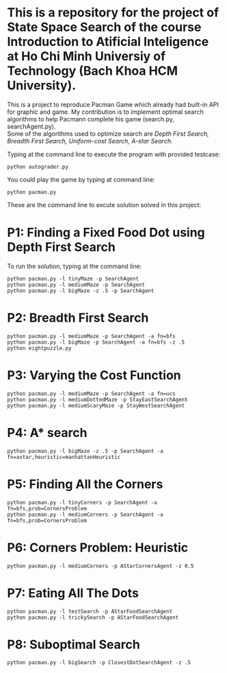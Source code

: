 # This is a repository for the project of State Space Search of the course Introduction to Atificial Inteligence at Ho Chi Minh Universiy of Technology (Bach Khoa HCM University).

This is a project to reproduce Pacman Game which already had built-in API for graphic and game. My contribution is to implement optimal search algorithms to help Pacmann complete his game (search.py, searchAgent.py). <br>
Some of the algorithms used to optimize search are *Depth First Search, Breadth First Search, Uniform-cost Search, A-star Search.*<br>

Typing at the command line to execute the program with provided testcase: 
```
python autograder.py
```
You could play the game by typing at command line:
```
python pacman.py
```
These are the command line to excute solution solved in this project:<br>
# P1: Finding a Fixed Food Dot using Depth First Search<br>
To run the solution, typing at the command line:
```
python pacman.py -l tinyMaze -p SearchAgent
python pacman.py -l mediumMaze -p SearchAgent
python pacman.py -l bigMaze -z .5 -p SearchAgent
```

# P2: Breadth First Search
```
python pacman.py -l mediumMaze -p SearchAgent -a fn=bfs
python pacman.py -l bigMaze -p SearchAgent -a fn=bfs -z .5
python eightpuzzle.py
```
# P3: Varying the Cost Function
```
python pacman.py -l mediumMaze -p SearchAgent -a fn=ucs
python pacman.py -l mediumDottedMaze -p StayEastSearchAgent
python pacman.py -l mediumScaryMaze -p StayWestSearchAgent
```
# P4: A* search
```
python pacman.py -l bigMaze -z .5 -p SearchAgent -a fn=astar,heuristic=manhattanHeuristic
```
# P5: Finding All the Corners
```
python pacman.py -l tinyCorners -p SearchAgent -a fn=bfs,prob=CornersProblem
python pacman.py -l mediumCorners -p SearchAgent -a fn=bfs,prob=CornersProblem
```
# P6: Corners Problem: Heuristic
```
python pacman.py -l mediumCorners -p AStarCornersAgent -z 0.5
```
# P7: Eating All The Dots
```
python pacman.py -l testSearch -p AStarFoodSearchAgent
python pacman.py -l trickySearch -p AStarFoodSearchAgent
```
# P8: Suboptimal Search
```
python pacman.py -l bigSearch -p ClosestDotSearchAgent -z .5
```
